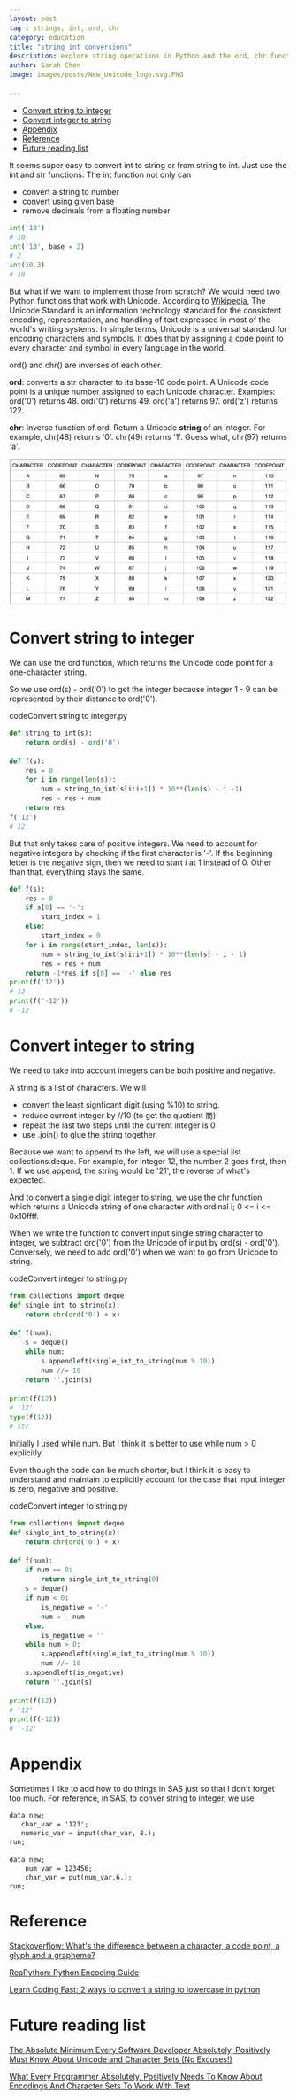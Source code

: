 ```yaml
---
layout: post
tag : strings, int, ord, chr
category: education
title: "string int conversions"
description: explore string operations in Python and the ord, chr functions
author: Sarah Chen
image: images/posts/New_Unicode_logo.svg.PNG

---
```

- [Convert string to integer](#convert-string-to-integer)
- [Convert integer to string](#convert-integer-to-string)
- [Appendix](#appendix)
- [Reference](#reference)
- [Future reading list](#future-reading-list)


It seems super easy to convert int to string or from string to int.  Just use the <span class="coding">int</span> and <span class="coding">str</span> functions.   The <span class="coding">int</span> function not only can 
- convert a string to number
- convert using given base
- remove decimals from a floating number 
    
```python
int('10')
# 10
int('10', base = 2)
# 2
int(10.3)
# 10
```
But what if we want to implement those from scratch?  We would need two Python functions that work with Unicode.    According to [Wikipedia](https://en.wikipedia.org/wiki/Unicode), The Unicode Standard is an information technology standard for the consistent encoding, representation, and handling of text expressed in most of the world's writing systems.  In simple terms, Unicode is a universal standard for encoding characters and symbols. It does that by assigning a code point to every character and symbol in every language in the world.

<span class="coding">ord()</span> and <span class="coding">chr()</span> are inverses of each other.  

**ord**: converts a str character to its base-10 code point.  A Unicode code point is a unique number assigned to each Unicode character.  Examples:  <span class="coding">ord('0')</span> returns 48. <span class="coding">ord('0')</span> returns 49.  <span class="coding">ord('a')</span> returns 97.  <span class="coding">ord('z')</span> returns 122. 
  
**chr**: Inverse function of ord.  Return a Unicode **string** of an integer.  For example, <span class="coding">chr(48)</span> returns '0'. <span class="coding">chr(49)</span> returns '1'.  Guess what, <span class="coding">chr(97)</span> returns 'a'.  

![codepoint](../images/posts/codepoint.PNG)

# Convert string to integer

We can use the <span class="coding">ord</span> function, which returns the Unicode code point for a one-character string. 

So we use <span class="coding">ord(s) - ord('0')</span> to get the integer because integer 1 - 9 can be represented by their distance to ord('0').

<div class="code-head"><span>code</span>Convert string to integer.py</div>

```py
def string_to_int(s):
    return ord(s) - ord('0')

def f(s):
    res = 0
    for i in range(len(s)):
        num = string_to_int(s[i:i+1]) * 10**(len(s) - i -1)
        res = res + num
    return res
f('12')
# 12
```
But that only takes care of positive integers.  We need to account for negative integers by checking if the first character is '-'.
If the beginning letter is the negative sign, then we need to start <span class="coding">i</span> at 1 instead of 0.  Other than that, everything stays the same. 
```python
def f(s):
    res = 0
    if s[0] == '-':
        start_index = 1
    else:
        start_index = 0
    for i in range(start_index, len(s)):
        num = string_to_int(s[i:i+1]) * 10**(len(s) - i - 1)
        res = res + num
    return -1*res if s[0] == '-' else res
print(f('12'))  
# 12  
print(f('-12'))    
# -12
```

# Convert integer to string

We need to take into account integers can be both positive and negative. 

A string is a list of characters.  We will 
- convert the least signficant digit (using <span class="coding">%10</span>) to string.  
- reduce current integer by //10 (to get the quotient 商)
- repeat the last two steps until the current integer is 0
- use .join() to glue the string together. 

Because we want to append to the left, we will use a special list <span class="coding">collections.deque</span>.  For example, for integer 12, the number 2 goes first, then 1.  If we use append, the string would be '21', the reverse of what's expected.  

And to convert a single digit integer to string, we use the <span class="coding">chr</span> function, which returns a Unicode string of one character with ordinal i; 0 <= i <= 0x10ffff.

When we write the function to convert input single string character to integer, we subtract ord('0') from the Unicode of input by <span class="coding">ord(s) - ord('0')</span>.   Conversely, we need to add <span class="coding">ord('0')</span> when we want to go from Unicode to string. 

<div class="code-head"><span>code</span>Convert integer to string.py</div>

```py
from collections import deque
def single_int_to_string(x):
    return chr(ord('0') + x)

def f(num):
    s = deque()
    while num:
        s.appendleft(single_int_to_string(num % 10))
        num //= 10 
    return ''.join(s)

print(f(12))
# '12'
type(f(12))
# str
```

Initially I used <span class="coding">while num</span>.  But I think it is better to use <span class="coding">while num > 0</span> explicitly. 

Even though the code can be much shorter, but I think it is easy to understand and maintain to explicitly account for the case that input integer is zero, negative and positive. 

<div class="code-head"><span>code</span>Convert integer to string.py</div>

```py
from collections import deque
def single_int_to_string(x):
    return chr(ord('0') + x)

def f(num):
    if num == 0:
        return single_int_to_string(0)
    s = deque()
    if num < 0:
        is_negative = '-' 
        num = - num
    else:
        is_negative = ''
    while num > 0:
        s.appendleft(single_int_to_string(num % 10))
        num //= 10 
    s.appendleft(is_negative)
    return ''.join(s)

print(f(12))
# '12'
print(f(-12))
# '-12'
```

# Appendix
Sometimes I like to add how to do things in SAS just so that I don't forget too much.  For reference, in SAS, to conver string to integer, we use

```sas
data new;
   char_var = '123';
   numeric_var = input(char_var, 8.);
run;

data new;
    num_var = 123456;
    char_var = put(num_var,6.);
run;
```

# Reference

[Stackoverflow: What's the difference between a character, a code point, a glyph and a grapheme?](https://stackoverflow.com/questions/27331819/whats-the-difference-between-a-character-a-code-point-a-glyph-and-a-grapheme)

[ReaPython: Python Encoding Guide](https://realpython.com/python-encodings-guide/)

[Learn Coding Fast: 2 ways to convert a string to lowercase in python](https://learncodingfast.com/2-ways-to-convert-a-string-to-lowercase-in-python/)
# Future reading list
[The Absolute Minimum Every Software Developer Absolutely, Positively Must Know About Unicode and Character Sets (No Excuses!)](https://www.joelonsoftware.com/2003/10/08/the-absolute-minimum-every-software-developer-absolutely-positively-must-know-about-unicode-and-character-sets-no-excuses/)  

[What Every Programmer Absolutely, Positively Needs To Know About Encodings And Character Sets To Work With Text](https://kunststube.net/encoding/)